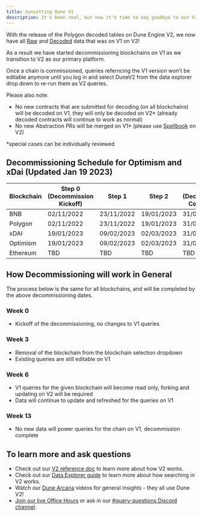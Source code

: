 ```yaml
---
title: Sunsetting Dune V1
description: It's been real, but now it's time to say goodbye to our V1 platform.
---
```


With the release of the Polygon decoded tables on Dune Engine V2, we now have all [Raw](../tables/raw/index.md) and [Decoded](../tables/decoded/index.md) data that was on V1 on V2! 

As a result we have started decommissioning blockchains on V1 as we transition to V2 as our primary platform.

Once a chain is commissioned, queries referncing the V1 version won't be editable anymore until you log in and select DuneV2 from the data explorer drop down to re-run them as V2 queries.

Please also note:

- No new contracts that are submitted for decoding (on all blockchains) will be decoded on V1, they will only be decoded on V2* (already decoded contracts will continue to work as normal) 
- No new Abstraction PRs will be merged on V1* (please use [Spellbook](../spellbook/index.md) on V2)
 
*special cases can be individually reviewed 

## Decommissioning Schedule for Optimism and xDai (Updated Jan 19 2023)

| Blockchain | Step 0 (Decommission Kickoff) | Step 1     | Step 2     | Step 3 (Decommission Completed) |
|------------|-------------------------------|------------|------------|---------------------------------|
| BNB        | 02/11/2022                    | 23/11/2022 | 19/01/2023 | 31/01/2023                      |
| Polygon    | 02/11/2022                    | 23/11/2022 | 19/01/2023 | 31/01/2023                      |
| xDAI       | 19/01/2023                    | 09/02/2023 | 02/03/2023 | 31/03/2023                      |
| Optimism   | 19/01/2023                    | 09/02/2023 | 02/03/2023 | 31/03/2023                      |
| Ethereum   | TBD                           | TBD        | TBD        | TBD                             |

## How Decommissioning will work **in General**

The process below is the same for all blockchains, and will be completed by the above decommissioning dates.

### Week 0

- Kickoff of the decommissioning, no changes to V1 queries

### Week 3

- Removal of the blockchain from the blockchain selection dropdown
- Existing queries are still editable on V1

### Week 6

- V1 queries for the given blockchain will become read only, forking and updating on V2 will be required
- Data will continue to update and refreshed for the queries on V1

### Week 13 
- No new data will power queries for the chain on V1, decommission complete

## To learn more and ask questions

- Check out our [V2 reference doc](../reference/dune-v2/index.md) to learn more about how V2 works.
- Check out our [Data Explorer guide](../app/queries/data-explorer.md) to learn more about how searching in V2 works.
- Watch our [Dune Arcana](https://dune.com/watch) videos for general insights - they all use Dune V2!
- [Join our live Office Hours](https://events.dune.com/) or ask in our [#query-questions Discord channel](https://discord.com/channels/757637422384283659/757641002138730588).


